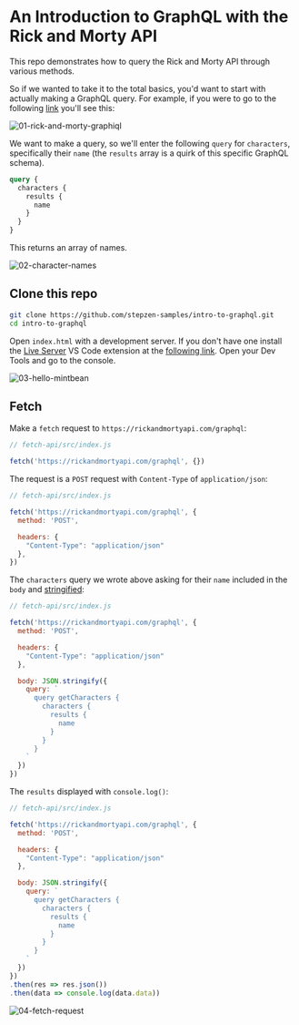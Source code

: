 # An Introduction to GraphQL with the Rick and Morty API

This repo demonstrates how to query the Rick and Morty API through various methods.

So if we wanted to take it to the total basics, you'd want to start with actually making a GraphQL query. For example, if you were to go to the following [link](https://rickandmortyapi.com/graphql) you'll see this:

![01-rick-and-morty-graphiql](https://dev-to-uploads.s3.amazonaws.com/uploads/articles/p71t3vphq4c9vt1r3suo.png)

We want to make a query, so we'll enter the following `query` for `characters`, specifically their `name` (the `results` array is a quirk of this specific GraphQL schema).

```graphql
query {
  characters {
    results {
      name
    }
  }
}
```

This returns an array of names.

![02-character-names](https://dev-to-uploads.s3.amazonaws.com/uploads/articles/sdvapzwb74l4bw38p73w.png)

## Clone this repo

```bash
git clone https://github.com/stepzen-samples/intro-to-graphql.git
cd intro-to-graphql
```

Open `index.html` with a development server. If you don't have one install the [Live Server](https://ritwickdey.github.io/vscode-live-server/) VS Code extension at the [following link](https://marketplace.visualstudio.com/items?itemName=ritwickdey.LiveServer). Open your Dev Tools and go to the console.

![03-hello-mintbean](https://dev-to-uploads.s3.amazonaws.com/uploads/articles/nurmlwvhq4wn976xz7vh.png)

## Fetch

Make a `fetch` request to `https://rickandmortyapi.com/graphql`:

```javascript
// fetch-api/src/index.js

fetch('https://rickandmortyapi.com/graphql', {})
```

The request is a `POST` request with `Content-Type` of `application/json`:

```javascript
// fetch-api/src/index.js

fetch('https://rickandmortyapi.com/graphql', {
  method: 'POST',

  headers: {
    "Content-Type": "application/json"
  },
})
```

The `characters` query we wrote above asking for their `name` included in the `body` and [stringified](https://developer.mozilla.org/en-US/docs/Web/JavaScript/Reference/Global_Objects/JSON/stringify):

```javascript
// fetch-api/src/index.js

fetch('https://rickandmortyapi.com/graphql', {
  method: 'POST',

  headers: {
    "Content-Type": "application/json"
  },

  body: JSON.stringify({
    query: `
      query getCharacters {
        characters {
          results {
            name
          }
        }
      }
    `
  })
})
```

The `results` displayed with `console.log()`:

```javascript
// fetch-api/src/index.js

fetch('https://rickandmortyapi.com/graphql', {
  method: 'POST',

  headers: {
    "Content-Type": "application/json"
  },

  body: JSON.stringify({
    query: `
      query getCharacters {
        characters {
          results {
            name
          }
        }
      }
    `
  })
})
.then(res => res.json())
.then(data => console.log(data.data))
```

![04-fetch-request](https://dev-to-uploads.s3.amazonaws.com/uploads/articles/5yjlc6d38y9yaj5rn2jr.png)